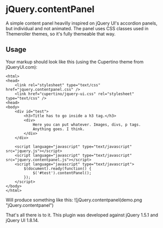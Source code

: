 jQuery.contentPanel
========

A simple content panel heavilly inspired on
jQuery UI's accordion panels, but individual
and not animated. The panel uses CSS classes
used in Themeroller themes, so it's fully
themeable that way. 


Usage
-----
Your markup should look like this (using the Cupertino theme from jQueryUI.com):

    <html>
    <head>
        <link rel="stylesheet" type="text/css" href="jquery.contentpanel.css" />
        <link href="cupertino/jquery-ui.css" rel="stylesheet" type="text/css" />
    <head>
    <body>
        <div id="test">
            <h3>Title has to go inside a h3 tag.</h3>
            <div>
                Here you can put whatever. Images, divs, p tags.
                Anything goes. I think.
            </div>
        </div>

        <script language="javascript" type="text/javascript" src="jquery.js"></script>
        <script language="javascript" type="text/javascript" src="jquery.contentpanel.js"></script>    
        <script language="javascript" type="text/javascript"> 
            $(document).ready(function() {
                $('#test').contentPanel();
            });
        </script>
    </body>
    </html>

Will produce something like this:
![jQuery.contentpanel(demo.png "jQuery.contentpanel")
    
That's all there is to it. This plugin was developed 
against jQuery 1.5.1 and jQuery UI 1.8.14.
